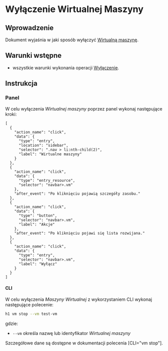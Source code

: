 # Wyłączenie Wirtualnej Maszyny

## Wprowadzenie

Dokument wyjaśnia w jaki sposób wyłączyć [Wirtualną maszynę](/resource/compute/virtual-machine.md).

## Warunki wstępne

* wszystkie warunki wykonania operacji [Wyłączenie](/resource/compute/virtual-machine.md#wylaczenie).

## Instrukcja

### Panel

W celu wyłączenia *Wirtualnej maszyny* poprzez panel wykonaj następujące kroki:

```guide
[
  {
    "action_name": "click",
    "data": {
      "type": "entry",
      "location": "sidebar",
      "selector": ".nav > li:nth-child(2)",
      "label": "Wirtualne maszyny"
    }
  },
  {
    "action_name": "click",
    "data": {
      "type": "entry_resource",
      "selector": "navbar>.vm"
    },
    "after_event": "Po kliknięciu pojawią szczegóły zasobu."
  },
  {
    "action_name": "click",
    "data": {
      "type": "button",
      "selector": "navbar>.vm",
      "label": "Akcje"
    },
    "after_event": "Po kliknięciu pojawi się lista rozwijana."
  },
  {
    "action_name": "click",
    "data": {
      "type": "entry",
      "selector": "navbar>.vm",
      "label": "Wyłącz"
    }
  }
]
```

#### CLI

W celu wyłączenia *Maszyny Wirtualnej* z wykorzystaniem CLI wykonaj następujące polecenie:

```bash
h1 vm stop --vm test-vm
```

gdzie:

 * ```--vm``` określa nazwę lub identyfikator *Wirtualnej maszyny*

Szczegółowe dane są dostępne w dokumentacji polecenia [CLI="vm stop"].